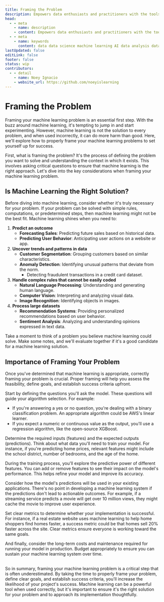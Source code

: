 ```yaml
---
title: Framing the Problem
description: Empowers data enthusiasts and practitioners with the tools and knowledge to unlock the potential of data.
head:
  - - meta
    - name: description
    - content: Empowers data enthusiasts and practitioners with the tools and knowledge to unlock the potential of data.
  - - meta
    - name: keywords
      content: data data science machine learning AI data analysis data-driven data enthusiasts data practitioners
lastUpdated: false
editLink: false
footer: false
status: wip
contributors:
  - - detail
    - name: Noey Ignacio
    - website_url: https://github.com/noeyislearning
---
```


# Framing the Problem

Framing your machine learning problem is an essential first step. With the buzz around machine learning, it's tempting to jump in and start experimenting. However, machine learning is not the solution to every problem, and when used incorrectly, it can do more harm than good. Here, we'll explore how to properly frame your machine learning problems to set yourself up for success.

First, what is framing the problem? It's the process of defining the problem you want to solve and understanding the context in which it exists. This involves asking critical questions to ensure that machine learning is the right approach. Let's dive into the key considerations when framing your machine learning problem.

## Is Machine Learning the Right Solution?

Before diving into machine learning, consider whether it's truly necessary for your problem. If your problem can be solved with simple rules, computations, or predetermined steps, then machine learning might not be the best fit. Machine learning shines when you need to:

1. **Predict an outcome**
   - **Forecasting Sales**: Predicting future sales based on historical data.
   - **Predicting User Behavior**: Anticipating user actions on a website or app.
2. **Uncover trends and patterns in data**
   - **Customer Segmentation**: Grouping customers based on similar characteristics.
   - **Anomaly Detection**: Identifying unusual patterns that deviate from the norm.
     - Detecting fraudulent transactions in a credit card dataset.
3. **Handle complex rules that cannot be easily coded**
   - **Natural Language Processing**: Understanding and generating human language.
   - **Computer Vision**: Interpreting and analyzing visual data.
   - **Image Recognition**: Identifying objects in images.
4. **Process large datasets**
   - **Recommendation Systems**: Providing personalized recommendations based on user behavior.
   - **Sentiment Analysis**: Analyzing and understanding opinions expressed in text data.

Take a moment to think of a problem you believe machine learning could solve. Make some notes, and we'll evaluate together if it's a good candidate for a machine learning solution.

## Importance of Framing Your Problem

Once you've determined that machine learning is appropriate, correctly framing your problem is crucial. Proper framing will help you assess the feasibility, define goals, and establish success criteria upfront.

Start by defining the questions you'll ask the model. These questions will guide your algorithm selection. For example:

- If you're answering a yes or no question, you're dealing with a binary classification problem. An appropriate algorithm could be AWS's linear learner.
- If you expect a numeric or continuous value as the output, you'll use a regression algorithm, like the open-source XGBoost.

Determine the required inputs (features) and the expected outputs (predictions). Think about what data you'll need to train your model. For instance, if you're predicting home prices, relevant features might include the school district, number of bedrooms, and the age of the home.

During the training process, you'll explore the predictive power of different features. You can add or remove features to see their impact on the model's performance. This helps refine your model and improve its accuracy.

Consider how the model's predictions will be used in your existing applications. There's no point in developing a machine learning system if the predictions don't lead to actionable outcomes. For example, if a streaming service predicts a movie will get over 10 million views, they might cache the movie to improve user experience.

Set clear metrics to determine whether your implementation is successful. For instance, if a real estate website uses machine learning to help home shoppers find homes faster, a success metric could be that homes sell 20% faster across the site. Clear metrics ensure everyone is working toward the same goals.

And finally, consider the long-term costs and maintenance required for running your model in production. Budget appropriately to ensure you can sustain your machine learning system over time.

<br />
So in summary, framing your machine learning problem is a critical step that is often underestimated. By taking the time to properly frame your problem, define clear goals, and establish success criteria, you'll increase the likelihood of your project's success. Machine learning can be a powerful tool when used correctly, but it's important to ensure it's the right solution for your problem and to approach its implementation thoughtfully.
